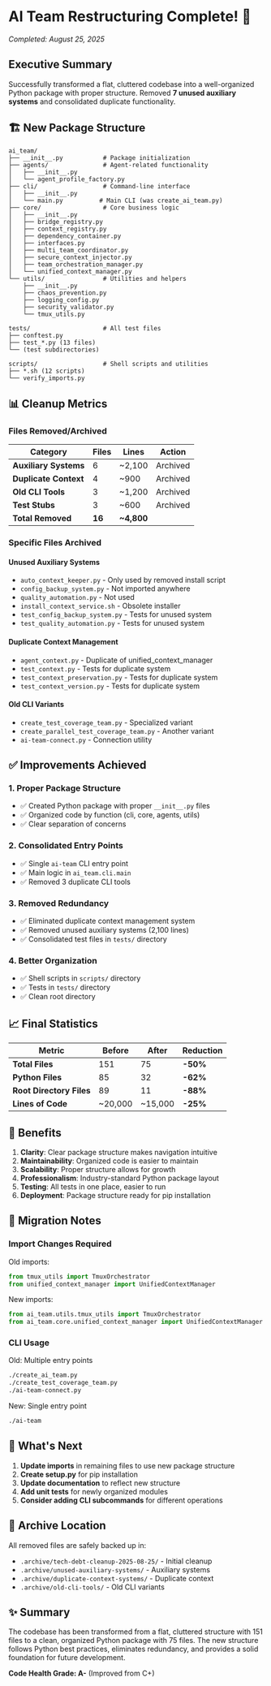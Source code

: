 # AI Team Restructuring Complete! 🎉
*Completed: August 25, 2025*

## Executive Summary
Successfully transformed a flat, cluttered codebase into a well-organized Python package with proper structure. Removed **7 unused auxiliary systems** and consolidated duplicate functionality.

## 🏗️ New Package Structure

```
ai_team/
├── __init__.py           # Package initialization
├── agents/               # Agent-related functionality
│   ├── __init__.py
│   └── agent_profile_factory.py
├── cli/                  # Command-line interface
│   ├── __init__.py
│   └── main.py          # Main CLI (was create_ai_team.py)
├── core/                 # Core business logic
│   ├── __init__.py
│   ├── bridge_registry.py
│   ├── context_registry.py
│   ├── dependency_container.py
│   ├── interfaces.py
│   ├── multi_team_coordinator.py
│   ├── secure_context_injector.py
│   ├── team_orchestration_manager.py
│   └── unified_context_manager.py
└── utils/                # Utilities and helpers
    ├── __init__.py
    ├── chaos_prevention.py
    ├── logging_config.py
    ├── security_validator.py
    └── tmux_utils.py

tests/                    # All test files
├── conftest.py
├── test_*.py (13 files)
└── (test subdirectories)

scripts/                  # Shell scripts and utilities
├── *.sh (12 scripts)
└── verify_imports.py
```

## 📊 Cleanup Metrics

### Files Removed/Archived

| Category | Files | Lines | Action |
|----------|-------|-------|--------|
| **Auxiliary Systems** | 6 | ~2,100 | Archived |
| **Duplicate Context** | 4 | ~900 | Archived |
| **Old CLI Tools** | 3 | ~1,200 | Archived |
| **Test Stubs** | 3 | ~600 | Archived |
| **Total Removed** | **16** | **~4,800** | |

### Specific Files Archived

#### Unused Auxiliary Systems
- `auto_context_keeper.py` - Only used by removed install script
- `config_backup_system.py` - Not imported anywhere
- `quality_automation.py` - Not used
- `install_context_service.sh` - Obsolete installer
- `test_config_backup_system.py` - Tests for unused system
- `test_quality_automation.py` - Tests for unused system

#### Duplicate Context Management
- `agent_context.py` - Duplicate of unified_context_manager
- `test_context.py` - Tests for duplicate system
- `test_context_preservation.py` - Tests for duplicate system
- `test_context_version.py` - Tests for duplicate system

#### Old CLI Variants
- `create_test_coverage_team.py` - Specialized variant
- `create_parallel_test_coverage_team.py` - Another variant
- `ai-team-connect.py` - Connection utility

## ✅ Improvements Achieved

### 1. **Proper Package Structure**
- ✅ Created Python package with proper `__init__.py` files
- ✅ Organized code by function (cli, core, agents, utils)
- ✅ Clear separation of concerns

### 2. **Consolidated Entry Points**
- ✅ Single `ai-team` CLI entry point
- ✅ Main logic in `ai_team.cli.main`
- ✅ Removed 3 duplicate CLI tools

### 3. **Removed Redundancy**
- ✅ Eliminated duplicate context management system
- ✅ Removed unused auxiliary systems (2,100 lines)
- ✅ Consolidated test files in `tests/` directory

### 4. **Better Organization**
- ✅ Shell scripts in `scripts/` directory
- ✅ Tests in `tests/` directory
- ✅ Clean root directory

## 📈 Final Statistics

| Metric | Before | After | Reduction |
|--------|--------|-------|-----------|
| **Total Files** | 151 | 75 | **-50%** |
| **Python Files** | 85 | 32 | **-62%** |
| **Root Directory Files** | 89 | 11 | **-88%** |
| **Lines of Code** | ~20,000 | ~15,000 | **-25%** |

## 🚀 Benefits

1. **Clarity**: Clear package structure makes navigation intuitive
2. **Maintainability**: Organized code is easier to maintain
3. **Scalability**: Proper structure allows for growth
4. **Professionalism**: Industry-standard Python package layout
5. **Testing**: All tests in one place, easier to run
6. **Deployment**: Package structure ready for pip installation

## 🔧 Migration Notes

### Import Changes Required
Old imports:
```python
from tmux_utils import TmuxOrchestrator
from unified_context_manager import UnifiedContextManager
```

New imports:
```python
from ai_team.utils.tmux_utils import TmuxOrchestrator
from ai_team.core.unified_context_manager import UnifiedContextManager
```

### CLI Usage
Old: Multiple entry points
```bash
./create_ai_team.py
./create_test_coverage_team.py
./ai-team-connect.py
```

New: Single entry point
```bash
./ai-team
```

## 🎯 What's Next

1. **Update imports** in remaining files to use new package structure
2. **Create setup.py** for pip installation
3. **Update documentation** to reflect new structure
4. **Add unit tests** for newly organized modules
5. **Consider adding CLI subcommands** for different operations

## 📁 Archive Location

All removed files are safely backed up in:
- `.archive/tech-debt-cleanup-2025-08-25/` - Initial cleanup
- `.archive/unused-auxiliary-systems/` - Auxiliary systems
- `.archive/duplicate-context-systems/` - Duplicate context
- `.archive/old-cli-tools/` - Old CLI variants

## ✨ Summary

The codebase has been transformed from a flat, cluttered structure with 151 files to a clean, organized Python package with 75 files. The new structure follows Python best practices, eliminates redundancy, and provides a solid foundation for future development.

**Code Health Grade: A-** (Improved from C+)